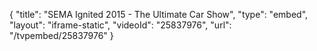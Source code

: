 {
    "title": "SEMA Ignited 2015 - The Ultimate Car Show",
    "type": "embed",
    "layout": "iframe-static",
    "videoId": "25837976",
    "url": "\/tvpembed\/25837976"
}